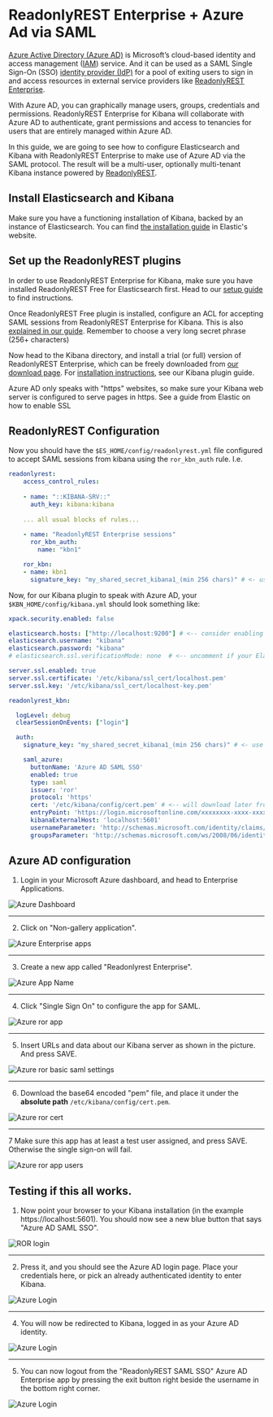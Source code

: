 # ReadonlyREST Enterprise + Azure Ad via SAML

[Azure Active Directory (Azure AD)](https://docs.microsoft.com/en-us/azure/active-directory/fundamentals/active-directory-whatis) is Microsoft’s cloud-based identity and access management ([IAM](https://en.wikipedia.org/wiki/Identity_management)) service. And it can be used as a SAML Single Sign-On (SSO) [identity provider (IdP)](https://en.wikipedia.org/wiki/Identity_provider_(SAML)) for a pool of exiting users to sign in and access resources in external service providers like [ReadonlyREST Enterprise](https://readonlyrest.com/enterprise/).

With Azure AD, you can graphically manage users, groups, credentials and permissions. ReadonlyREST Enterprise for Kibana will collaborate with Azure AD to authenticate, grant  permissions and access to tenancies for users that are entirely managed within Azure AD.

In this guide, we are going to see how to configure Elasticsearch and Kibana with ReadonlyREST Enterprise to make use of Azure AD via the SAML protocol. The result will be a multi-user, optionally multi-tenant Kibana instance powered by [ReadonlyREST](https://readonlyrest.com).

## Install Elasticsearch and Kibana
Make sure you have a functioning installation of Kibana, backed by an instance of Elasticsearch. You can find [the installation guide](https://www.elastic.co/guide/en/kibana/current/install.html) in Elastic's website.

## Set up the ReadonlyREST plugins
In order to use ReadonlyREST Enterprise for Kibana, make sure you have installed ReadonlyREST Free for Elasticsearch first. Head to our [setup guide](https://github.com/beshu-tech/readonlyrest-docs/blob/master/elasticsearch.md#installing-the-plugin) to find instructions.

Once ReadonlyREST Free plugin is installed, configure an ACL for accepting SAML sessions from ReadonlyREST Enterprise for Kibana. This is also [explained in our guide](https://github.com/beshu-tech/readonlyrest-docs/blob/master/elasticsearch.md#ror_kbn_auth). Remember to choose a very long secret phrase (256+ characters)

Now head to the Kibana directory, and install a trial (or full) version of ReadonlyREST Enterprise, which can be freely downloaded from [our download page](https://readonlyrest.com/download). For [installation instructions](https://github.com/beshu-tech/readonlyrest-docs/blob/master/kibana.md#installation), see our Kibana plugin guide.

Azure AD only speaks with "https" websites, so make sure your Kibana web server is configured to serve pages in https. See a guide from Elastic on how to enable SSL 
## ReadonlyREST Configuration
Now you should have the `$ES_HOME/config/readonlyrest.yml` file configured to accept SAML sessions from kibana using the `ror_kbn_auth` rule. I.e.

```yml
readonlyrest:
    access_control_rules:
    
    - name: "::KIBANA-SRV::"
      auth_key: kibana:kibana
      
    ... all usual blocks of rules...
        
    - name: "ReadonlyREST Enterprise sessions"
      ror_kbn_auth:
        name: "kbn1"

    ror_kbn:
    - name: kbn1
      signature_key: "my_shared_secret_kibana1_(min 256 chars)" # <- use environmental variables for better security!
```


Now, for our Kibana plugin to speak with Azure AD, your `$KBN_HOME/config/kibana.yml` should look something like:

```yml
xpack.security.enabled: false

elasticsearch.hosts: ["http://localhost:9200"] # <-- consider enabling "https" using the SSL feature in ReadonlyREST Free!
elasticsearch.username: "kibana"
elasticsearch.password: "kibana"
# elasticsearch.ssl.verificationMode: none  # <-- uncomment if your Elasticsearch uses "https" with self signed certificates

server.ssl.enabled: true
server.ssl.certificate: '/etc/kibana/ssl_cert/localhost.pem'
server.ssl.key: '/etc/kibana/ssl_cert/localhost-key.pem'

readonlyrest_kbn:

  logLevel: debug
  clearSessionOnEvents: ["login"]

  auth:
    signature_key: "my_shared_secret_kibana1_(min 256 chars)" # <- use environmental variables for better security!

    saml_azure:
      buttonName: 'Azure AD SAML SSO'
      enabled: true
      type: saml
      issuer: 'ror'
      protocol: 'https'
      cert: '/etc/kibana/config/cert.pem' # <-- will download later from Azure enterprise app dashboard
      entryPoint: 'https://login.microsoftonline.com/xxxxxxxx-xxxx-xxxx-xxxx-xxxxxxxxxxxx/saml2'
      kibanaExternalHost: 'localhost:5601'
      usernameParameter: 'http://schemas.microsoft.com/identity/claims/displayname'
      groupsParameter: 'http://schemas.microsoft.com/ws/2008/06/identity/claims/groups'

```

## Azure AD configuration
1. Login in your Microsoft Azure dashboard, and head to Enterprise Applications.


![Azure Dashboard](azure_dashboard.png)


---
2. Click on "Non-gallery application".


![Azure Enterprise apps](azure_enterprise_apps.png)


---
3. Create a new app called "Readonlyrest Enterprise".


![Azure App Name](azure_app_name.png)



---
4. Click "Single Sign On" to configure the app for SAML.


![Azure ror app](azure_ror_app.png)



---
5. Insert URLs and data about our Kibana server as shown in the picture. And press SAVE.


![Azure ror basic saml settings](azure_ror_basic_saml.png)




---
6. Download the base64 encoded "pem" file, and place it under the **absolute path** `/etc/kibana/config/cert.pem`.


![Azure ror cert](azure_cert.png)


---
7 Make sure this app has at least a test user assigned, and press SAVE. Otherwise the single sign-on will fail.


![Azure ror app users](azure_ror_app_users.png)



## Testing if this all works.
1. Now point your browser to your Kibana installation (in the example https://localhost:5601).
You should now see a new blue button that says "Azure AD SAML SSO". 

![ROR login](ror_ent_login.png)


---
2. Press it, and you should see the Azure AD login page. Place your credentials here, or pick an already authenticated identity to enter Kibana.


![Azure Login](azure_login.png)



---
4. You will now be redirected to Kibana, logged in as your Azure AD identity.


![Azure Login](kibana_welcome.png)



---
5. You can now logout from the "ReadonlyREST SAML SSO" Azure AD Enterprise app by pressing the exit button right beside the username in the bottom right corner.


![Azure Login](logout.png)

